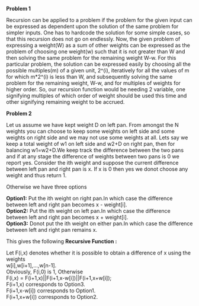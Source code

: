 **Problem 1**

Recursion can be applied to a problem if the problem for the given input can be expressed as dependent upon the solution of the same problem for simpler inputs. One has to hardcode the solution for some simple cases, so that this recursion does not go on endlessly. Now, the given problem of expressing a weight(W) as a sum of other weights can be expressed as the problem of choosing one weight(w) such that it is not greater than W and then solving the same problem for the remaining weight W-w. For this particular problem, the solution can be expressed easily by choosing all the possible multiples(m) of a given unit, 2^(i), iteratively for all the values of m for which m*2^(i) is less than W, and subsequently solving the same problem for the remaining weight, W-w, and for multiples of weights for higher order. So, our recursion function would be needing 2 variable, one signifying multiples of which order of weight should be used this time and other signifying remaining weight to be accrued.  


**Problem 2**

Let us assume we have kept weight D on left pan. From amongst the N weights you can choose to keep some weights on left side and some weights on right side and we may not use some weights at all. Lets say we keep a total weight of w1 on left side and w2+D on right pan, then for balancing w1=w2+D.We keep track the difference between the two pans and if at any stage the difference of weights between two pans is 0 we report yes. Consider the ith weight and suppose the current difference between left pan and right pan is x. If x is 0 then yes we donot choose any weight and thus return 1.  

Otherwise we have three options

**Option1:** Put the ith weight on right pan.In which case the difference between left and right pan becomes x - weight[i].  
**Option2:** Put the ith weight on left pan.In which case the difference between left and right pan becomes x + weight[i].  
**Option3:** Donot put the ith weight on either pan.In which case the difference between left and right pan remains x.


This gives the following **Recursive Function :**

Let F(i,x) denotes whether it is possible to obtain a difference of x using the weights  
w[i],w[i+1],...,w[n-1].  
Obviously, F(i,0) is 1, Otherwise  
F(i,x) = F(i+1,x)||F(i+1,x-w[i])||F(i+1,x+w[i]);  
F(i+1,x) corresponds to Option3.  
F(i+1,x-w[i]) corresponds to Option1.  
F(i+1,x+w[i]) corresponds to Option2.  


